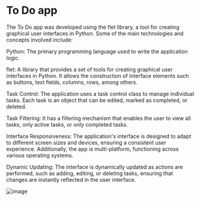 # To Do app

The To Do app was developed using the flet library, a tool for creating graphical user interfaces in Python. Some of the main technologies and concepts involved include:

Python: The primary programming language used to write the application logic.

flet: A library that provides a set of tools for creating graphical user interfaces in Python. It allows the construction of interface elements such as buttons, text fields, columns, rows, among others.

Task Control: The application uses a task control class to manage individual tasks. Each task is an object that can be edited, marked as completed, or deleted.

Task Filtering: It has a filtering mechanism that enables the user to view all tasks, only active tasks, or only completed tasks.

Interface Responsiveness: The application's interface is designed to adapt to different screen sizes and devices, ensuring a consistent user experience. Additionally, the app is multi-platform, functioning across various operating systems.

Dynamic Updating: The interface is dynamically updated as actions are performed, such as adding, editing, or deleting tasks, ensuring that changes are instantly reflected in the user interface.

![image](https://github.com/devbittencourt/ToDo_app/assets/124898684/ed610208-a353-411e-904f-fa3174c0068b)
